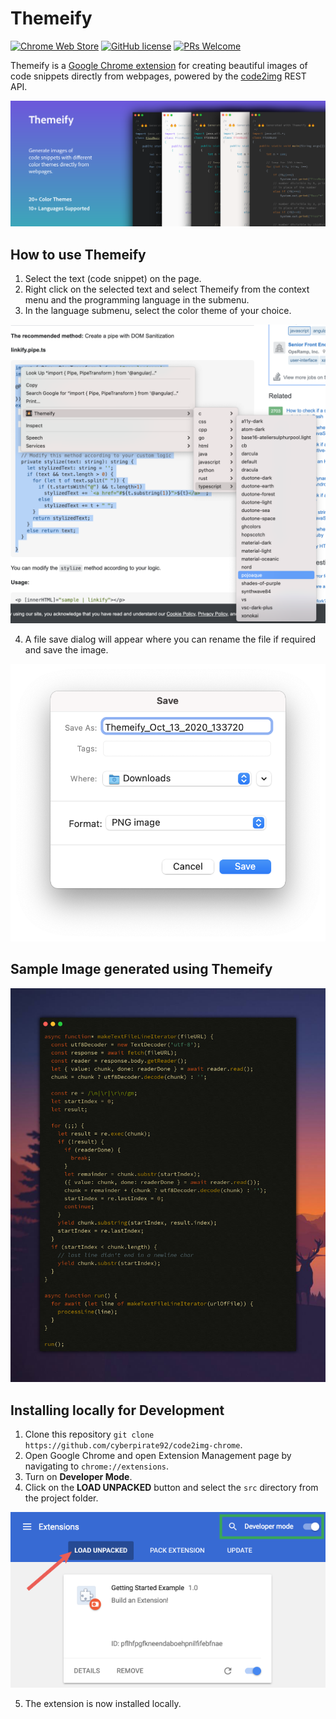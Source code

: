 # Themeify 

[![Chrome Web Store](https://img.shields.io/chrome-web-store/v/abloihkaeipjifnhehnicpjfjoaclngo?style=for-the-badge)](https://chrome.google.com/webstore/detail/code2image/abloihkaeipjifnhehnicpjfjoaclngo) [![GitHub license](https://img.shields.io/github/license/cyberpirate92/code2img-chrome.svg?style=for-the-badge)](https://github.com/cyberpirate92/code2img-chrome/blob/master/LICENSE) [![PRs Welcome](https://img.shields.io/badge/PRs-welcome-brightgreen.svg?style=for-the-badge)]()

Themeify is a [Google Chrome extension](https://chrome.google.com/webstore/detail/code2image/abloihkaeipjifnhehnicpjfjoaclngo) for creating beautiful images of code snippets directly from webpages,  powered by the [code2img](https://github.com/cyberpirate92/code2img) REST API.

[![](./images/Store%20Assets/Marquee%20Promo%20Tile_v7.png)](https://chrome.google.com/webstore/detail/code2image/abloihkaeipjifnhehnicpjfjoaclngo)

## How to use Themeify

1. Select the text (code snippet) on the page.
2. Right click on the selected text and select Themeify from the context menu and the programming language in the submenu.
3. In the language submenu, select the color theme of your choice.

![](./images/context-menu-screenshot.png)

4. A file save dialog will appear where you can rename the file 
if required and save the image.

![](./images/download-dialog-screenshot.png)

## Sample Image generated using Themeify

![](./images/sample-output.png)

## Installing locally for Development

1. Clone this repository `git clone https://github.com/cyberpirate92/code2img-chrome`.
2. Open Google Chrome and open Extension Management page by navigating to `chrome://extensions`.
3. Turn on **Developer Mode**.
4. Click on the **LOAD UNPACKED** button and select the `src` directory from the project folder.

![](./images/load_extension.png)

5. The extension is now installed locally.
